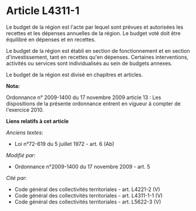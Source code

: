 # Article L4311-1

Le budget de la région est l'acte par lequel sont prévues et autorisées les recettes et les dépenses annuelles de la région.
Le budget voté doit être équilibré en dépenses et en recettes. 

Le budget de la région est établi en section de fonctionnement et en section d'investissement, tant en recettes qu'en
dépenses. Certaines interventions, activités ou services sont individualisés au sein de budgets annexes. 

Le budget de la région est divisé en chapitres et articles.

**Nota:**

Ordonnance n° 2009-1400 du 17 novembre 2009 article 13 : Les dispositions de la présente ordonnance entrent en vigueur à
compter de l'exercice 2010.

**Liens relatifs à cet article**

_Anciens textes_:

  - Loi n°72-619 du 5 juillet 1972 - art. 6 (Ab)

_Modifié par_:

  - Ordonnance n°2009-1400 du 17 novembre 2009 - art. 5

_Cité par_:

  - Code général des collectivités territoriales - art. L4221-2 (V)
  - Code général des collectivités territoriales - art. L4311-1-1 (V)
  - Code général des collectivités territoriales - art. L5622-3 (V)
